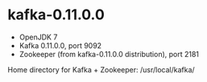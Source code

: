 # kafka-0.11.0.0

* OpenJDK 7
* Kafka 0.11.0.0, port 9092
* Zookeeper (from kafka-0.11.0.0 distribution), port 2181

Home directory for Kafka + Zookeeper: /usr/local/kafka/ 
